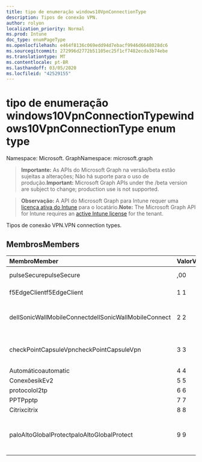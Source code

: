 ```yaml
---
title: tipo de enumeração windows10VpnConnectionType
description: Tipos de conexão VPN.
author: rolyon
localization_priority: Normal
ms.prod: Intune
doc_type: enumPageType
ms.openlocfilehash: e464f8136c069edd94d7ebacf9946d6648028dc6
ms.sourcegitcommit: 272996d2772b51105ec25f1cf7482ecda3b74ebe
ms.translationtype: MT
ms.contentlocale: pt-BR
ms.lasthandoff: 03/05/2020
ms.locfileid: "42529155"
---
```

# <a name="windows10vpnconnectiontype-enum-type"></a><span data-ttu-id="3322e-103">tipo de enumeração windows10VpnConnectionType</span><span class="sxs-lookup"><span data-stu-id="3322e-103">windows10VpnConnectionType enum type</span></span>

<span data-ttu-id="3322e-104">Namespace: Microsoft. Graph</span><span class="sxs-lookup"><span data-stu-id="3322e-104">Namespace: microsoft.graph</span></span>

> <span data-ttu-id="3322e-105">**Importante:** As APIs do Microsoft Graph na versão/beta estão sujeitas a alterações; Não há suporte para o uso de produção.</span><span class="sxs-lookup"><span data-stu-id="3322e-105">**Important:** Microsoft Graph APIs under the /beta version are subject to change; production use is not supported.</span></span>

> <span data-ttu-id="3322e-106">**Observação:** A API do Microsoft Graph para Intune requer uma [licença ativa do Intune](https://go.microsoft.com/fwlink/?linkid=839381) para o locatário.</span><span class="sxs-lookup"><span data-stu-id="3322e-106">**Note:** The Microsoft Graph API for Intune requires an [active Intune license](https://go.microsoft.com/fwlink/?linkid=839381) for the tenant.</span></span>

<span data-ttu-id="3322e-107">Tipos de conexão VPN.</span><span class="sxs-lookup"><span data-stu-id="3322e-107">VPN connection types.</span></span>

## <a name="members"></a><span data-ttu-id="3322e-108">Membros</span><span class="sxs-lookup"><span data-stu-id="3322e-108">Members</span></span>
|<span data-ttu-id="3322e-109">Membro</span><span class="sxs-lookup"><span data-stu-id="3322e-109">Member</span></span>|<span data-ttu-id="3322e-110">Valor</span><span class="sxs-lookup"><span data-stu-id="3322e-110">Value</span></span>|<span data-ttu-id="3322e-111">Descrição</span><span class="sxs-lookup"><span data-stu-id="3322e-111">Description</span></span>|
|:---|:---|:---|
|<span data-ttu-id="3322e-112">pulseSecure</span><span class="sxs-lookup"><span data-stu-id="3322e-112">pulseSecure</span></span>|<span data-ttu-id="3322e-113">,0</span><span class="sxs-lookup"><span data-stu-id="3322e-113">0</span></span>|<span data-ttu-id="3322e-114">Pulso seguro.</span><span class="sxs-lookup"><span data-stu-id="3322e-114">Pulse Secure.</span></span>|
|<span data-ttu-id="3322e-115">f5EdgeClient</span><span class="sxs-lookup"><span data-stu-id="3322e-115">f5EdgeClient</span></span>|<span data-ttu-id="3322e-116">1 </span><span class="sxs-lookup"><span data-stu-id="3322e-116">1</span></span>|<span data-ttu-id="3322e-117">Cliente de borda F5.</span><span class="sxs-lookup"><span data-stu-id="3322e-117">F5 Edge Client.</span></span>|
|<span data-ttu-id="3322e-118">dellSonicWallMobileConnect</span><span class="sxs-lookup"><span data-stu-id="3322e-118">dellSonicWallMobileConnect</span></span>|<span data-ttu-id="3322e-119">2 </span><span class="sxs-lookup"><span data-stu-id="3322e-119">2</span></span>|<span data-ttu-id="3322e-120">Conexão móvel Dell SonicWALL.</span><span class="sxs-lookup"><span data-stu-id="3322e-120">Dell SonicWALL Mobile Connection.</span></span>|
|<span data-ttu-id="3322e-121">checkPointCapsuleVpn</span><span class="sxs-lookup"><span data-stu-id="3322e-121">checkPointCapsuleVpn</span></span>|<span data-ttu-id="3322e-122">3 </span><span class="sxs-lookup"><span data-stu-id="3322e-122">3</span></span>|<span data-ttu-id="3322e-123">Verificar VPN de cápsula de ponto.</span><span class="sxs-lookup"><span data-stu-id="3322e-123">Check Point Capsule VPN.</span></span>|
|<span data-ttu-id="3322e-124">Automático</span><span class="sxs-lookup"><span data-stu-id="3322e-124">automatic</span></span>|<span data-ttu-id="3322e-125">4 </span><span class="sxs-lookup"><span data-stu-id="3322e-125">4</span></span>|<span data-ttu-id="3322e-126">Automático.</span><span class="sxs-lookup"><span data-stu-id="3322e-126">Automatic.</span></span>|
|<span data-ttu-id="3322e-127">Conexões</span><span class="sxs-lookup"><span data-stu-id="3322e-127">ikEv2</span></span>|<span data-ttu-id="3322e-128">5 </span><span class="sxs-lookup"><span data-stu-id="3322e-128">5</span></span>|<span data-ttu-id="3322e-129">Conexões.</span><span class="sxs-lookup"><span data-stu-id="3322e-129">IKEv2.</span></span>|
|<span data-ttu-id="3322e-130">protocolo</span><span class="sxs-lookup"><span data-stu-id="3322e-130">l2tp</span></span>|<span data-ttu-id="3322e-131">6 </span><span class="sxs-lookup"><span data-stu-id="3322e-131">6</span></span>|<span data-ttu-id="3322e-132">Protocolo.</span><span class="sxs-lookup"><span data-stu-id="3322e-132">L2TP.</span></span>|
|<span data-ttu-id="3322e-133">PPTP</span><span class="sxs-lookup"><span data-stu-id="3322e-133">pptp</span></span>|<span data-ttu-id="3322e-134">7 </span><span class="sxs-lookup"><span data-stu-id="3322e-134">7</span></span>|<span data-ttu-id="3322e-135">PPTP.</span><span class="sxs-lookup"><span data-stu-id="3322e-135">PPTP.</span></span>|
|<span data-ttu-id="3322e-136">Citrix</span><span class="sxs-lookup"><span data-stu-id="3322e-136">citrix</span></span>|<span data-ttu-id="3322e-137">8 </span><span class="sxs-lookup"><span data-stu-id="3322e-137">8</span></span>|<span data-ttu-id="3322e-138">Citrix.</span><span class="sxs-lookup"><span data-stu-id="3322e-138">Citrix.</span></span>|
|<span data-ttu-id="3322e-139">paloAltoGlobalProtect</span><span class="sxs-lookup"><span data-stu-id="3322e-139">paloAltoGlobalProtect</span></span>|<span data-ttu-id="3322e-140">9 </span><span class="sxs-lookup"><span data-stu-id="3322e-140">9</span></span>|<span data-ttu-id="3322e-141">GlobalProtect de redes de Palo Alto.</span><span class="sxs-lookup"><span data-stu-id="3322e-141">Palo Alto Networks GlobalProtect.</span></span>|



